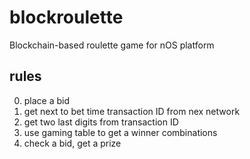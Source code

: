 # blockroulette
Blockchain-based roulette game for nOS platform

## rules
0. place a bid
1. get next to bet time transaction ID from nex network
2. get two last digits from transaction ID
3. use gaming table to get a winner combinations
4. check a bid, get a prize
